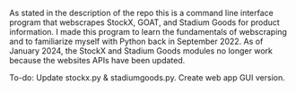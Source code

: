 As stated in the description of the repo this is a command line interface program that webscrapes StockX, GOAT, and Stadium Goods for product information. 
I made this program to learn the fundamentals of webscraping and to familiarize myself with Python back in September 2022. 
As of January 2024, the StockX and Stadium Goods modules no longer work because the websites APIs have been updated.

To-do:
Update stockx.py & stadiumgoods.py.
Create web app GUI version.
